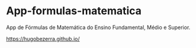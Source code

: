 # App-formulas-matematica

App de Fórmulas de Matemática do Ensino Fundamental, Médio e Superior.

https://hugobezerra.github.io/
